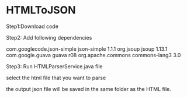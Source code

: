 # HTMLToJSON
Step1:Download code

Step2: Add following dependencies 

<dependencies>

   <dependency>
      <groupId>com.googlecode.json-simple</groupId>
      <artifactId>json-simple</artifactId>
      <version>1.1.1</version>
   </dependency>


<!-- https://mvnrepository.com/artifact/org.jsoup/jsoup -->
<dependency>
    <groupId>org.jsoup</groupId>
    <artifactId>jsoup</artifactId>
    <version>1.13.1</version>
</dependency>
<dependency>
	<groupId>com.google.guava</groupId>
	<artifactId>guava</artifactId>
	<version>r08</version>
</dependency>
<!-- Thanks for using https://jar-download.com -->
<!-- https://mvnrepository.com/artifact/org.apache.commons/commons-lang3 -->
<dependency>
    <groupId>org.apache.commons</groupId>
    <artifactId>commons-lang3</artifactId>
    <version>3.0</version>
</dependency>
 </dependencies>

Step3: Run HTMLParserService.java file

select the html file that you want to parse

the output json file will be saved in the same folder as the HTML file.


